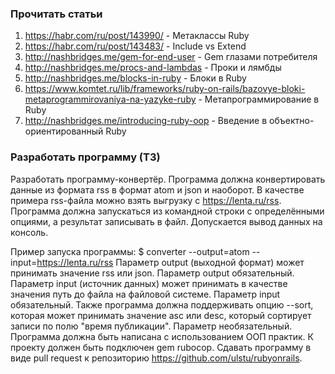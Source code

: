 ### Прочитать статьи
1. https://habr.com/ru/post/143990/ - Метаклассы Ruby
1. https://habr.com/ru/post/143483/ - Include vs Extend
1. http://nashbridges.me/gem-for-end-user - Gem глазами потребителя
1. http://nashbridges.me/procs-and-lambdas - Проки и лямбды
1. http://nashbridges.me/blocks-in-ruby - Блоки в Ruby
1. https://www.komtet.ru/lib/frameworks/ruby-on-rails/bazovye-bloki-metaprogrammirovaniya-na-yazyke-ruby - Метапрограммирование в Ruby
1. http://nashbridges.me/introducing-ruby-oop - Введение в объектно-ориентированный Ruby

### Разработать программу (ТЗ)
Разработать программу-конвертёр.
Программа должна конвертировать данные из формата rss в формат atom и json и наоборот.
В качестве примера rss-файла можно взять выгрузку с https://lenta.ru/rss.
Программа должна запускаться из командной строки с определёнными опциями, а результат записывать в файл. Допускается вывод данных на консоль.

Пример запуска программы:
$ converter --output=atom --input=https://lenta.ru/rss
Параметр output (выходной формат) может принимать значение rss или json. Параметр output обязательный.
Параметр input (источник данных) может принимать в качестве значения путь до файла на файловой системе. Параметр input обязательный.
Также программа должна поддерживать опцию --sort, которая может принимать значение asc или desc, который сортирует записи по полю "время публикации". Параметр необязательный.
Программа должна быть написана с использованием ООП практик. К проекту должен быть подключен gem rubocop.
Сдавать программу в виде pull request к репозиторию https://github.com/ulstu/rubyonrails.
